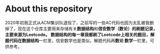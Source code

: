 # About this repository
2020年初我正式从ACM集训队退役了，之前写的一些AC代码也因为太乱被我删掉了，现在这个仓库主要用来存储有关**数据结构**和**信安数学（数论）**的刷题记录，主要来源为Leetcode。
数据结构的每一章我都刷了Leetcode上相关的题目，解题代码在**数据结构**一栏里，信安数学也是类似，解题代码再**数论 数学**一栏里，可供参考。

